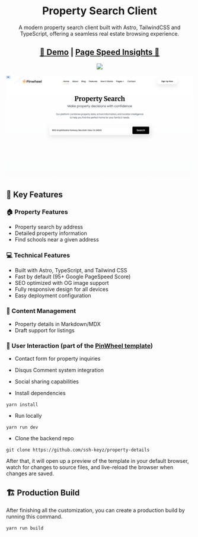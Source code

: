 <h1 align=center>Property Search Client</h1>
<p align=center>A modern property search client built with Astro, TailwindCSS and TypeScript, offering a seamless real estate browsing experience.</p>
<h2 align="center"><a target="_blank" href="https://property-details-client.vercel.app/" rel="nofollow"> 👀 Demo</a> | <a  target="_blank" href="https://pagespeed.web.dev/analysis/https-property-details-client-vercel-app/43fucu276b?form_factor=mobile"> Page Speed Insights 🚀 </a>
</h2>
<p align=center>
  <a href="https://github.com/withastro/astro/releases/tag/astro%404.3.2" alt="Contributors">
    <img src="https://img.shields.io/static/v1?label=ASTRO&message=4.3&color=000&logo=astro" />
  </a>
</p>

![pinwheel](https://github.com/ssh-keyz/property-details-client/blob/main/public/images/demo.png)

<!-- small description -->

<!-- key features -->
## 📌 Key Features

### 🏠 Property Features
- Property search by address
- Detailed property information
- Find schools near a given address

### 💻 Technical Features
- Built with Astro, TypeScript, and Tailwind CSS
- Fast by default (95+ Google PageSpeed Score)
- SEO optimized with OG image support
- Fully responsive design for all devices
- Easy deployment configuration

### 📝 Content Management
- Property details in Markdown/MDX
- Draft support for listings


### 🤝 User Interaction (part of the [PinWheel template](https://astro.build/themes/details/pinwheel/))
- Contact form for property inquiries 
- Disqus Comment system integration
- Social sharing capabilities

- Install dependencies

```
yarn install
```

- Run locally

```
yarn run dev
```

- Clone the backend repo

```
git clone https://github.com/ssh-keyz/property-details
```

After that, it will open up a preview of the template in your default browser, watch for changes to source files, and live-reload the browser when changes are saved.

## 🏗️ Production Build

After finishing all the customization, you can create a production build by running this command.

```
yarn run build
```


